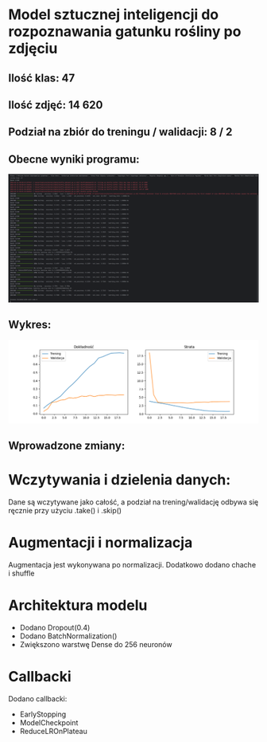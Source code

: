 # Model sztucznej inteligencji do rozpoznawania gatunku rośliny po zdjęciu

## Ilość klas: 47
## Ilość zdjęć: 14 620

## Podział na zbiór do treningu / walidacji: 8 / 2


## Obecne wyniki programu:

![image](zrzuty_ekranu/Zrzut%20ekranu%202025-05-15%20021702.png)

## Wykres:

![image](zrzuty_ekranu/SI_wykres.png)

## Wprowadzone zmiany:

# Wczytywania i dzielenia danych:
Dane są wczytywane jako całość, a podział na trening/walidację odbywa się ręcznie przy użyciu .take() i .skip()

# Augmentacji i normalizacja
Augmentacja jest wykonywana po normalizacji. Dodatkowo dodano chache i shuffle

# Architektura modelu
- Dodano Dropout(0.4)
- Dodano BatchNormalization()
- Zwiększono warstwę Dense do 256 neuronów

# Callbacki
Dodano callbacki:
- EarlyStopping 
- ModelCheckpoint
- ReduceLROnPlateau